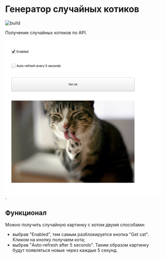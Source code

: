 # Генератор случайных котиков

![build](https://github.com/anvass/random-cat/actions/workflows/deploy.yml/badge.svg)

Получение случайных котиков по API.

<img src="./docs/preview.png" alt="Preview" width="640"/>.

## Функционал

Можно получить случайную картинку с котом двумя способами:

- выбрав "Enabled", тем самым разблокируется кнопка "Get cat". Кликом на кнопку получаем кота;
- выбрав "Auto-refresh after 5 seconds". Таким образом картинку будут появляться новые через каждые 5 секунд.
